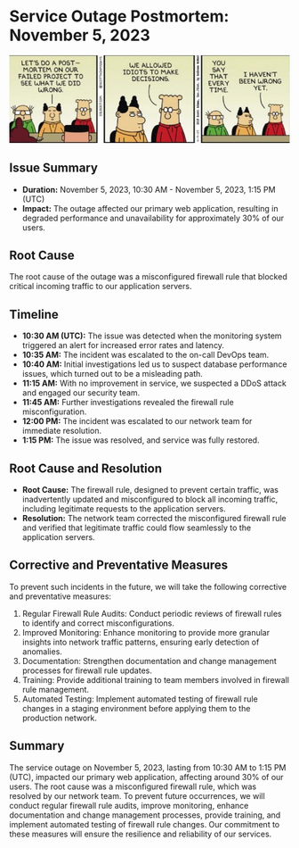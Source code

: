# Service Outage Postmortem: November 5, 2023

![comic](https://github.com/5XGeorgeX5/alx-system_engineering-devops/blob/master/0x19-postmortem/comic.jpg)

## Issue Summary
- **Duration:** November 5, 2023, 10:30 AM - November 5, 2023, 1:15 PM (UTC)
- **Impact:** The outage affected our primary web application, resulting in degraded performance and unavailability for approximately 30% of our users.

## Root Cause
The root cause of the outage was a misconfigured firewall rule that blocked critical incoming traffic to our application servers.

## Timeline
- **10:30 AM (UTC):** The issue was detected when the monitoring system triggered an alert for increased error rates and latency.
- **10:35 AM:** The incident was escalated to the on-call DevOps team.
- **10:40 AM:** Initial investigations led us to suspect database performance issues, which turned out to be a misleading path.
- **11:15 AM:** With no improvement in service, we suspected a DDoS attack and engaged our security team.
- **11:45 AM:** Further investigations revealed the firewall rule misconfiguration.
- **12:00 PM:** The incident was escalated to our network team for immediate resolution.
- **1:15 PM:** The issue was resolved, and service was fully restored.

## Root Cause and Resolution
- **Root Cause:** The firewall rule, designed to prevent certain traffic, was inadvertently updated and misconfigured to block all incoming traffic, including legitimate requests to the application servers.
- **Resolution:** The network team corrected the misconfigured firewall rule and verified that legitimate traffic could flow seamlessly to the application servers.

## Corrective and Preventative Measures
To prevent such incidents in the future, we will take the following corrective and preventative measures:
1. Regular Firewall Rule Audits: Conduct periodic reviews of firewall rules to identify and correct misconfigurations.
2. Improved Monitoring: Enhance monitoring to provide more granular insights into network traffic patterns, ensuring early detection of anomalies.
3. Documentation: Strengthen documentation and change management processes for firewall rule updates.
4. Training: Provide additional training to team members involved in firewall rule management.
5. Automated Testing: Implement automated testing of firewall rule changes in a staging environment before applying them to the production network.

## Summary
The service outage on November 5, 2023, lasting from 10:30 AM to 1:15 PM (UTC), impacted our primary web application, affecting around 30% of our users. The root cause was a misconfigured firewall rule, which was resolved by our network team. To prevent future occurrences, we will conduct regular firewall rule audits, improve monitoring, enhance documentation and change management processes, provide training, and implement automated testing of firewall rule changes. Our commitment to these measures will ensure the resilience and reliability of our services.
